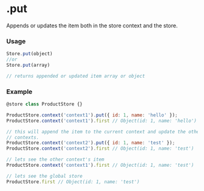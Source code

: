 .put
====

Appends or updates the item both in the store context and the store.

### Usage
```javascript
Store.put(object)
//or
Store.put(array)

// returns appended or updated item array or object
```

### Example
```javascript
@store class ProductStore {}

ProductStore.context('context1').put({ id: 1, name: 'hello' });
ProductStore.context('context1').first // Object(id: 1, name: 'hello')

// this will append the item to the current context and update the other
// contexts.
ProductStore.context('context2').put({ id: 1, name: 'test' });
ProductStore.context('context2').first // Object(id: 1, name: 'test')

// lets see the other context's item
ProductStore.context('context1').first // Object(id: 1, name: 'test')

// lets see the global store
ProductStore.first // Object(id: 1, name: 'test')
```
